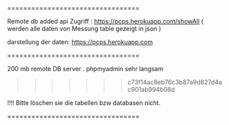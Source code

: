 =================================

Remote db added
api Zugriff : https://pcps.herokuapp.com/showAll ( werden alle daten von Messung table gezeigt in json )

darstellung der daten: https://pcps.herokuapp.com

=================================

200 mb remote DB server .
phpmyadmin sehr langsam
>>>>>>> c73f14ac8eb76c3b87a9d827d4ac901ab994b08d

!!!! Bitte löschen sie die tabellen bzw databasen nicht.

=================================
